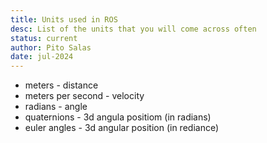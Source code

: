 ```yaml
---
title: Units used in ROS
desc: List of the units that you will come across often
status: current
author: Pito Salas
date: jul-2024
---
```

* meters - distance
* meters per second - velocity
* radians - angle
* quaternions - 3d angula positiom (in radians)
* euler angles - 3d angular position (in rediance)

